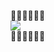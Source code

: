👶👶👶👶👶👶<Br>
<img src="https://img.shields.io/badge/javascript%20-%23323330.svg?&style=for-the-badge&logo=javascript&logoColor=%23F7DF1E"/></a><br>
👶👶👶👶👶👶
